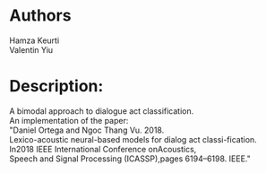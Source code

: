 # Authors
Hamza Keurti\
Valentin Yiu

# Description:
A bimodal approach to dialogue act classification.\
An implementation of the paper:\
"Daniel  Ortega  and  Ngoc  Thang  Vu.  2018.\
Lexico-acoustic neural-based models for dialog act classi-fication.\
In2018 IEEE International Conference onAcoustics,\
Speech and Signal Processing (ICASSP),pages 6194–6198. IEEE."



